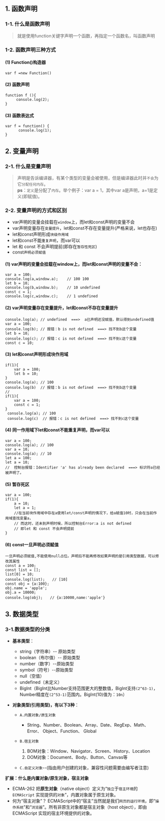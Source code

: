 
## 1. 函数声明
### 1-1. 什么是函数声明
> 就是使用function关键字声明一个函数，再指定一个函数名，叫函数声明

### 1-2. 函数声明三种方式

#### (1)  Function()构造器
```
var f =new Function()
```
#### (2)   函数声明
```
function f (){
     console.log(2);
}
```
#### (3)   函数表达式
```
var f = function() {
      console.log(1);  
}
```

## 2. 变量声明
### 2-1. 什么是变量声明
> 声明是告诉编译器，有某个类型的变量会被使用，但是编译器此时并`不会`为它`分配任何内存`。    
**ps**：`定义`是分配了`内存`。举个例子：var a = 1，其中var a是声明，a=1是定义(即赋值)。

### 2-2. 变量声明的方式和区别

- var声明的变量会挂载在`window`上，而let和const声明的变量不会
- var声明变量存在`变量提升`，let和const不存在变量提升(严格来说，let也存在)
- let和const声明形成`块级作用域`
- let和const不能`重复声明`，而var可以
- let 和 const 不会声明提前(即存在`暂存性死区`)
- const`声明必须赋值`
#### (1) var声明的变量会挂载在window上，而let和const声明的变量不会：
```
var a = 100;
console.log(a,window.a);    // 100 100
let b = 10;
console.log(b,window.b);    // 10 undefined
const c = 1;
console.log(c,window.c);    // 1 undefined
```
#### (2) var声明变量存在变量提升，let和const不存在变量提升
```
console.log(a); // undefined  ===>  a已声明还没赋值，默认得到undefined值
var a = 100;
console.log(b); // 报错：b is not defined  ===> 找不到b这个变量
let b = 10;
console.log(c); // 报错：c is not defined  ===> 找不到c这个变量
const c = 10;
```

#### (3) let和const声明形成块作用域
```
if(1){
    var a = 100;
    let b = 10;
}
console.log(a); // 100
console.log(b)  // 报错：b is not defined  ===> 找不到b这个变量
//
if(1){
    var a = 100;     
    const c = 1;
}
 console.log(a); // 100
 console.log(c)  // 报错：c is not defined  ===> 找不到c这个变量
```

#### (4) 同一作用域下let和const不能重复声明，而var可以
```
var a = 100;
console.log(a); // 100
var a = 10;
console.log(a); // 10
let a = 100;
let a = 10;
//  控制台报错：Identifier 'a' has already been declared  ===> 标识符a已经被声明了。
```
#### (5) 暂存死区
```
var a = 100;
if(1){
    a = 10;
    let a = 1;
    //在当前块作用域中存在a使用let/const声明的情况下，给a赋值10时，只会在当前作用域查找变量a，
    // 而这时，还未到声明时候，所以控制台Error:a is not defined
    // 即let 和 const 不会声明提前
}
```
#### (6) const一旦声明必须赋值
```
一旦声明必须赋值,不能使用null占位。声明后不能再修改如果声明的是引用类型数据，可以修改其属性
const a = 100; 
const list = [];
list[0] = 10;
console.log(list);　　// [10]
const obj = {a:100};
obj.name = 'apple';
obj.a = 10000;
console.log(obj);　　// {a:10000,name:'apple'}
```

## 3.  数据类型
### 3-1.数据类型的分类
- **基本类型**：
    - string（字符串）-- 原始类型
    - boolean（布尔值）-- 原始类型
    - number（数字）--原始类型
    - symbol（符号）--原始类型
    - null（空值）
    - undefined（未定义）
    - BigInt（BigInt比Number支持范围更大的整数值，BigInt支持`(2^63-1)`，Number精度在`(2^53-1)`范围内。BigInt(10)值为：`10n`）

- **对象类型(引用类型)，有以下3种**：
    - `A.内置对象/原生对象`

        - String、Number、Boolean、Array、Date、RegExp、Math、 Error、 Object、Function、 Global
    - `B.宿主对象`

        1. BOM对象：Window、Navigator、Screen、History、Location
        2. DOM对象：Document、Body、Button、Canvas等
    - `C.自定义对象`--(指由用户创建的对象，兼容性问题需要由编写者注意)

**扩展：什么是内置对象/原生对象，宿主对象**
- ECMA-262 把**原生对象**（native object）定义为“`独立`于`宿主环境`的 `ECMAScript` 实现提供的`对象`”，内置对象属于原生对象。
- 何为“宿主对象”？ ECMAScript中的“宿主”当然就是我们`网页的运行环境`，即“`操作系统`”和“`浏览器`”。所有非原生对象都是宿主对象（host object），即由 ECMAScript 实现的宿主环境提供的对象。


